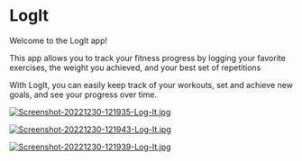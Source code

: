 # LogIt

Welcome to the LogIt app!

This app allows you to track your fitness progress by logging your favorite exercises, the weight you achieved, and your best set of repetitions

With LogIt, you can easily keep track of your workouts, set and achieve new goals, and see your progress over time.

[![Screenshot-20221230-121935-Log-It.jpg](https://i.postimg.cc/9f9Wq5gH/Screenshot-20221230-121935-Log-It.jpg)](https://postimg.cc/t1X0LfHB)

[![Screenshot-20221230-121943-Log-It.jpg](https://i.postimg.cc/NFsYVysQ/Screenshot-20221230-121943-Log-It.jpg)](https://postimg.cc/0MBLKyK4)

[![Screenshot-20221230-121939-Log-It.jpg](https://i.postimg.cc/mkmRGbkC/Screenshot-20221230-121939-Log-It.jpg)](https://postimg.cc/fSS1cQxR)
